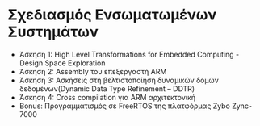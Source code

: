 # Σχεδιασμός Ενσωματωμένων Συστημάτων
* Άσκηση 1: High Level Transformations for Embedded Computing - Design Space Exploration
* Άσκηση 2: Assembly του επεξεργαστή ARM
* Άσκηση 3: Ασκήσεις στη βελτιστοποίηση δυναμικών δομών δεδομένων(Dynamic Data Type Refinement – DDTR)
* Άσκηση 4: Cross compilation για ARM αρχιτεκτονική
* Bonus: Προγραμματισμός σε FreeRTOS της πλατφόρμας Zybo Zync-7000
